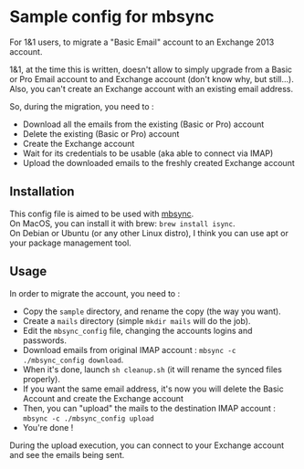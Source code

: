 # Sample config for mbsync

For 1&1 users, to migrate a "Basic Email" account to an Exchange 2013 account.

1&1, at the time this is written, doesn't allow to simply upgrade from a Basic or Pro Email account to and Exchange account (don't know why, but still...).  
Also, you can't create an Exchange account with an existing email address.

So, during the migration, you need to :
 - Download all the emails from the existing (Basic or Pro) account
 - Delete the existing (Basic or Pro) account
 - Create the Exchange account
 - Wait for its credentials to be usable (aka able to connect via IMAP)
 - Upload the downloaded emails to the freshly created Exchange account

## Installation
This config file is aimed to be used with [mbsync](http://isync.sourceforge.net/mbsync.html).  
On MacOS, you can install it with brew: ``brew install isync``.  
On Debian or Ubuntu (or any other Linux distro), I think you can use apt or your package management tool.

## Usage
In order to migrate the account, you need to :

 - Copy the ``sample`` directory, and rename the copy (the way you want).
 - Create a ``mails`` directory (simple ``mkdir mails`` will do the job).  
 - Edit the ``mbsync_config`` file, changing the accounts logins and passwords.  
 - Download emails from original IMAP account : ``mbsync -c ./mbsync_config download``.  
 - When it's done, launch ``sh cleanup.sh`` (it will rename the synced files properly).  
 - If you want the same email address, it's now you will delete the Basic Account and create the Exchange account
 - Then, you can "upload" the mails to the destination IMAP account : ``mbsync -c ./mbsync_config upload``
 - You're done !

During the upload execution, you can connect to your Exchange account and see the emails being sent.
